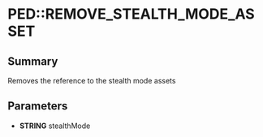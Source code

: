 # PED::REMOVE_STEALTH_MODE_ASSET

## Summary
Removes the reference to the stealth mode assets

## Parameters
* **STRING** stealthMode
